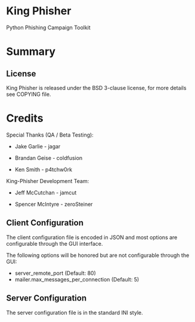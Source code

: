 # King Phisher
Python Phishing Campaign Toolkit

# Summary

## License

King Phisher is released under the BSD 3-clause license, for more details see
COPYING file.

# Credits
Special Thanks (QA / Beta Testing):

 - Jake Garlie - jagar

 - Brandan Geise - coldfusion

 - Ken Smith - p4tchw0rk

King-Phisher Development Team:

 - Jeff McCutchan - jamcut

 - Spencer McIntyre - zeroSteiner

## Client Configuration
The client configuration file is encoded in JSON and most options are configurable through the GUI interface.

The following options will be honored but are not configurable through the GUI:

* server_remote_port (Default: 80)
* mailer.max_messages_per_connection (Default: 5)

## Server Configuration
The server configuration file is in the standard INI style.
